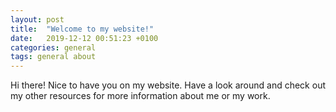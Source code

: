 ```yaml
---
layout: post
title:  "Welcome to my website!"
date:   2019-12-12 00:51:23 +0100
categories: general
tags: general about
---
```

Hi there! Nice to have you on my website. Have a look around and check out my other resources for more information about me or my work.